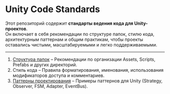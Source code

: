 # Unity Code Standards

Этот репозиторий содержит **стандарты ведения кода для Unity-проектов**.  
Он включает в себя рекомендации по структуре папок, стилю кода, архитектурным паттернам и общим практикам, чтобы проекты оставались чистыми, масштабируемыми и легко поддерживаемыми.

---

1. [Структура папок](https://github.com/BlizzyIxyz/Code-Standards/blob/Unity-project-code-standarts/Project%20file%20structure.md) – Рекомендации по организации Assets, Scripts, Prefabs и других директорий.  
2. Стиль кода – Правила форматирования, именования, использования модификаторов доступа и комментариев.  
3. [Паттерны проектирования](https://github.com/BlizzyIxyz/Code-Standards/blob/Unity-project-code-standarts/Design%20Patterns.md) – Примеры паттернов для Unity (Strategy, Observer, FSM, Adapter, EventBus).  
